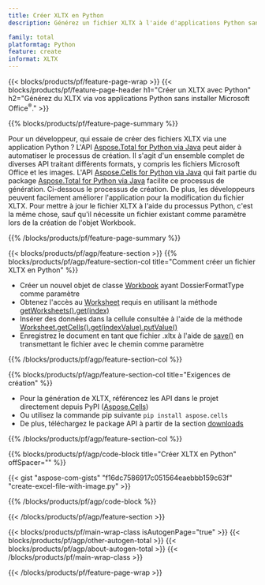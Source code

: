 ```yaml
---
title: Créer XLTX en Python
description: Générez un fichier XLTX à l'aide d'applications Python sans utiliser Microsoft Office. 

family: total
platformtag: Python
feature: create
informat: XLTX
---
```

{{< blocks/products/pf/feature-page-wrap >}}
{{< blocks/products/pf/feature-page-header h1="Créer un XLTX avec Python" h2="Générez du XLTX via vos applications Python sans installer Microsoft Office<sup>&reg;</sup>." >}}

{{% blocks/products/pf/feature-page-summary %}}

Pour un développeur, qui essaie de créer des fichiers XLTX via une application Python ? L'API [Aspose.Total for Python via Java](https://products.aspose.com/total/python-java/) peut aider à automatiser le processus de création. Il s'agit d'un ensemble complet de diverses API traitant différents formats, y compris les fichiers Microsoft Office et les images. L'API [Aspose.Cells for Python via Java](https://products.aspose.com/cells/python-java/) qui fait partie du package [Aspose.Total for Python via Java](https://products.aspose.com/total/python-java/) facilite ce processus de génération. Ci-dessous le processus de création. De plus, les développeurs peuvent facilement améliorer l'application pour la modification du fichier XLTX. Pour mettre à jour le fichier XLTX à l'aide du processus Python, c'est la même chose, sauf qu'il nécessite un fichier existant comme paramètre lors de la création de l'objet Workbook.

{{% /blocks/products/pf/feature-page-summary %}}

{{< blocks/products/pf/agp/feature-section >}}
{{% blocks/products/pf/agp/feature-section-col title="Comment créer un fichier XLTX en Python" %}}

- Créer un nouvel objet de classe [Workbook](https://reference.aspose.com/cells/python/asposecells.api/Workbook) ayant DossierFormatType comme paramètre
- Obtenez l'accès au [Worksheet](https://reference.aspose.com/cells/python/asposecells.api/Worksheet) requis en utilisant la méthode [getWorksheets().get(index)](https://reference.aspose.com/cells/python/asposecells.api/workbook#Worksheets)
- Insérer des données dans la cellule consultée à l'aide de la méthode [Worksheet.getCells().get(indexValue).putValue()](https://reference.aspose.com/cells/python/asposecells.api/worksheet#Cells)
- Enregistrez le document en tant que fichier .xltx à l'aide de [save()](https://reference.aspose.com/cells/python/asposecells.api/workbook#save(java.lang.String)) en transmettant le fichier avec le chemin comme paramètre

{{% /blocks/products/pf/agp/feature-section-col %}}

{{% blocks/products/pf/agp/feature-section-col title="Exigences de création" %}}

- Pour la génération de XLTX, référencez les API dans le projet directement depuis PyPI ([Aspose.Cells](https://pypi.org/project/aspose-cells/))
- Ou utilisez la commande pip suivante ```pip install aspose.cells``` 
- De plus, téléchargez le package API à partir de la section [downloads](https://releases.aspose.com/cells/python-java) 

{{% /blocks/products/pf/agp/feature-section-col %}}

{{% blocks/products/pf/agp/code-block title="Créer XLTX en Python" offSpacer="" %}}

{{< gist "aspose-com-gists" "f16dc7586917c051564eaebbb159c63f" "create-excel-file-with-image.py" >}}

{{% /blocks/products/pf/agp/code-block %}}

{{< /blocks/products/pf/agp/feature-section >}}

{{< blocks/products/pf/main-wrap-class isAutogenPage="true" >}}
{{< blocks/products/pf/agp/other-autogen-total >}}
{{< blocks/products/pf/agp/about-autogen-total >}}
{{< /blocks/products/pf/main-wrap-class >}}

{{< /blocks/products/pf/feature-page-wrap >}}